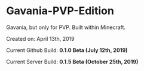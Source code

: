 # Gavania-PVP-Edition
Gavania, but only for PVP. Built within Minecraft.

Created on: April 13th, 2019

Current Github Build: **0.1.0 Beta (July 12th, 2019)**

Current Server Build: **0.1.5 Beta (October 25th, 2019)**

